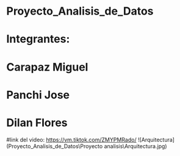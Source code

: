 # Proyecto_Analisis_de_Datos
# Integrantes:
# Carapaz Miguel
# Panchi Jose
# Dilan Flores

#link del video: https://vm.tiktok.com/ZMYPMRado/
![Arquitectura](Proyecto_Analisis_de_Datos\Proyecto analisis\Arquitectura.jpg)

